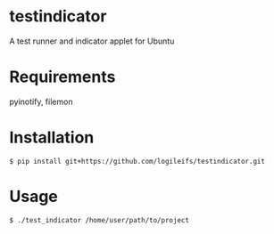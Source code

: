 # testindicator
A test runner and indicator applet for Ubuntu

# Requirements
pyinotify, filemon

# Installation
`$ pip install git+https://github.com/logileifs/testindicator.git`

# Usage
`$ ./test_indicator /home/user/path/to/project`
